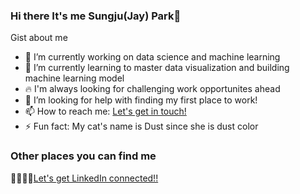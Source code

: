 ### Hi there It's me Sungju(Jay) Park👋

Gist about me

- 🔭 I’m currently working on data science and machine learning
- 🌱 I’m currently learning to master data visualization and building machine learning model
- 🔥  I'm always looking for challenging work opportunites ahead
- 🤔 I’m looking for help with finding my first place to work!
- 📫 How to reach me: <a href='mailto:parksungju90@gmail.com'>Let's get in touch!</a>
- ⚡ Fun fact: My cat's name is Dust since she is dust color

### Other places you can find me

🤝🏼🤝🏼[Let's get LinkedIn connected!!](https://www.linkedin.com/in/sungjupark0712/)
